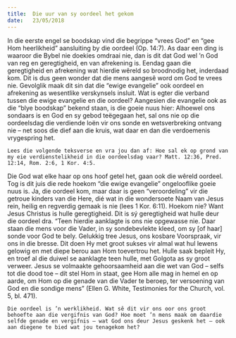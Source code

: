 ```yaml
---
title:  Die uur van sy oordeel het gekom
date:   23/05/2018
---
```


In die eerste engel se boodskap vind die begrippe “vrees God” en “gee Hom heerlikheid” aansluiting by die oordeel (Op. 14:7). As daar een ding is waaroor die Bybel nie doekies omdraai nie, dan is dit dat God wel ’n God van reg en geregtigheid, en van afrekening is. Eendag gaan die geregtigheid en afrekening wat hierdie wêreld so broodnodig het, inderdaad kom. Dit is dus geen wonder dat die mens aangesê word om God te vrees nie. Gevolglik maak dit sin dat die “ewige evangelie” ook oordeel en afrekening as wesentlike verskynsels insluit. Wat is egter die verband tussen die ewige evangelie en die oordeel? Aangesien die evangelie ook as die “blye boodskap” bekend staan, is die goeie nuus hier: Alhoewel ons sondaars is en God en sy gebod teëgegaan het, sal ons nie op die oordeelsdag die verdiende loën vir ons sonde en wetsverbreking ontvang nie – net soos die dief aan die kruis, wat daar en dan die verdoemenis vrygespring het. 

`Lees die volgende teksverse en vra jou dan af: Hoe sal ek op grond van my eie verdienstelikheid in die oordeelsdag vaar? Matt. 12:36, Pred. 12:14, Rom. 2:6, 1 Kor. 4:5.` 

Die God wat elke haar op ons hoof getel het, gaan ook die wêreld oordeel. Tog is dit juis die rede hoekom “die ewige evangelie” ongelooflike goeie nuus is. Ja, die oordeel kom, maar daar is geen “veroordeling” vir die getroue kinders van die Here, dié wat in die wondersoete Naam van Jesus rein, heilig en regverdig gemaak is nie (lees 1 Kor. 6:11). Hoekom nie? Want Jesus Christus is hulle geregtigheid. Dit is sý geregtigheid wat hulle deur die oordeel dra. “Teen hierdie aanklagte is ons nie opgewasse nie. Daar staan die mens voor die Vader, in sy sondebevlekte kleed, om sy [of haar] sonde voor God te bely. Gelukkig tree Jesus, ons kosbare Voorspraak, vir ons in die bresse. Dit doen Hy met groot sukses vir almal wat hul lewens gelowig en met diepe berou aan Hom toevertrou het. Hulle saak bepleit Hy, en troef al die duiwel se aanklagte teen hulle, met Golgota as sy groot verweer. Jesus se volmaakte gehoorsaamheid aan die wet van God – selfs tot die dood toe – dít stel Hom in staat, gee Hom alle mag in hemel en op aarde, om Hom op die genade van die Vader te beroep, ter versoening van God en die sondige mens” (Ellen G. White, Testimonies for the Church, vol. 5, bl. 471). 

`Die oordeel is ’n werklikheid. Wat sê dit vir ons oor ons groot behoefte aan die vergifnis van God? Hoe moet ’n mens maak om daardie selfde genade en vergifnis – wat God ons deur Jesus geskenk het – ook aan diegene te bied wat jou tenagekom het?`